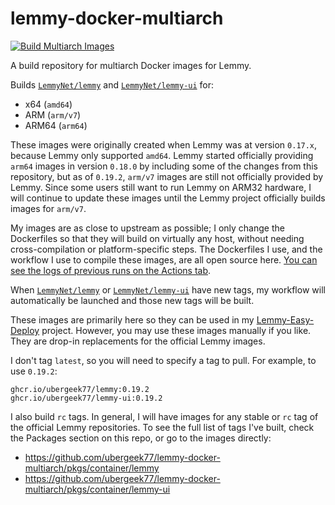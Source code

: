 # lemmy-docker-multiarch

[![Build Multiarch Images](https://github.com/ubergeek77/lemmy-docker-multiarch/actions/workflows/build-multiarch.yml/badge.svg?branch=main)](https://github.com/ubergeek77/lemmy-docker-multiarch/actions/workflows/build-multiarch.yml)

A build repository for multiarch Docker images for Lemmy.

Builds [`LemmyNet/lemmy`](https://github.com/LemmyNet/lemmy/) and [`LemmyNet/lemmy-ui`](https://github.com/LemmyNet/lemmy-ui/) for:

- x64 (`amd64`)
- ARM (`arm/v7`)
- ARM64 (`arm64`)

These images were originally created when Lemmy was at version `0.17.x`, because Lemmy only supported `amd64`. Lemmy started officially providing `arm64` images in version `0.18.0` by including some of the changes from this repository, but as of `0.19.2`, `arm/v7` images are still not officially provided by Lemmy. Since some users still want to run Lemmy on ARM32 hardware, I will continue to update these images until the Lemmy project officially builds images for `arm/v7`.

My images are as close to upstream as possible; I only change the Dockerfiles so that they will build on virtually any host, without needing cross-compilation or platform-specific steps. The Dockerfiles I use, and the workflow I use to compile these images, are all open source here. [You can see the logs of previous runs on the Actions tab](https://github.com/ubergeek77/lemmy-docker-multiarch/actions/workflows/build-multiarch.yml).

When [`LemmyNet/lemmy`](https://github.com/LemmyNet/lemmy/) or [`LemmyNet/lemmy-ui`](https://github.com/LemmyNet/lemmy-ui/) have new tags, my workflow will automatically be launched and those new tags will be built.

These images are primarily here so they can be used in my [Lemmy-Easy-Deploy](https://github.com/ubergeek77/Lemmy-Easy-Deploy) project. However, you may use these images manually if you like. They are drop-in replacements for the official Lemmy images.

I don't tag `latest`, so you will need to specify a tag to pull. For example, to use `0.19.2`:

```
ghcr.io/ubergeek77/lemmy:0.19.2
ghcr.io/ubergeek77/lemmy-ui:0.19.2
```

I also build `rc` tags. In general, I will have images for any stable or `rc` tag of the official Lemmy repositories. To see the full list of tags I've built, check the Packages section on this repo, or go to the images directly:

- https://github.com/ubergeek77/lemmy-docker-multiarch/pkgs/container/lemmy
- https://github.com/ubergeek77/lemmy-docker-multiarch/pkgs/container/lemmy-ui
